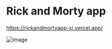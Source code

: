 # Rick and Morty app

https://rickandmortyapp-xi.vercel.app/

![image](https://github.com/Dev-Anyelo/RICK-AND-MORTY-APP/assets/137204513/e157b9dd-28ae-421b-9e5b-5269559829c4)


